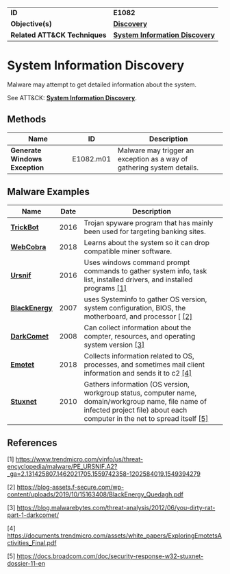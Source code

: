 
<table>
<tr>
<td><b>ID</b></td>
<td><b>E1082</b></td>
</tr>
<tr>
<td><b>Objective(s)</b></td>
<td><b><a href="../discovery">Discovery</a></b></td>
</tr>
<tr>
<td><b>Related ATT&CK Techniques</b></td>
<td><b><a href="https://attack.mitre.org/techniques/T1082">System Information Discovery</a></b></td>
</tr>
</table>


System Information Discovery
============================
Malware may attempt to get detailed information about the system. 

See ATT&CK: [**System Information Discovery**](https://attack.mitre.org/techniques/T1082).

Methods
-------
|Name|ID|Description|
|---|---|---|
|**Generate Windows Exception**|E1082.m01|Malware may trigger an exception as a way of gathering system details.|

Malware Examples
----------------
|Name|Date|Description|
|---|---|---|
|[**TrickBot**](../xample-malware/trickbot.md)|2016|Trojan spyware program that has mainly been used for targeting banking sites.|
|[**WebCobra**](../xample-malware/webcobra.md)|2018|Learns about the system so it can drop compatible miner software.|
|[**Ursnif**](../xample-malware/ursnif.md)|2016|Uses windows command prompt commands to gather system info, task list, installed drivers, and installed programs  [[1]](#1)|
|[**BlackEnergy**](../xample-malware/blackenergy.md)|2007|uses Systeminfo to gather OS version, system configuration, BIOS, the motherboard, and processor [ [[2]](#2)|
|[**DarkComet**](../xample-malware/darkcomet.md)|2008|Can collect information about the compter, resources, and operating system version  [[3]](#3)|
|[**Emotet**](../xample-malware/emotet.md)|2018|Collects information related to OS, processes, and sometimes mail client information and sends it to c2 [[4]](#4)|
|[**Stuxnet**](../xample-malware/stuxnet.md)|2010|Gathers information (OS version, workgroup status, computer name, domain/workgroup name, file name of infected project file) about each computer in the net to spread itself  [[5]](#5)|

References
----------
<a name="1">[1]</a> https://www.trendmicro.com/vinfo/us/threat-encyclopedia/malware/PE_URSNIF.A2?_ga=2.131425807.1462021705.1559742358-1202584019.1549394279

<a name="2">[2]</a> https://blog-assets.f-secure.com/wp-content/uploads/2019/10/15163408/BlackEnergy_Quedagh.pdf

<a name="3">[3]</a> https://blog.malwarebytes.com/threat-analysis/2012/06/you-dirty-rat-part-1-darkcomet/

<a name="4">[4]</a> https://documents.trendmicro.com/assets/white_papers/ExploringEmotetsActivities_Final.pdf

<a name="5">[5]</a> https://docs.broadcom.com/doc/security-response-w32-stuxnet-dossier-11-en
